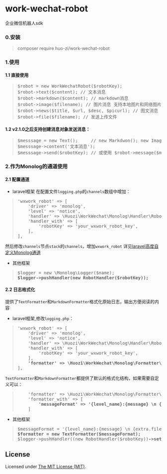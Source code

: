 # work-wechat-robot

企业微信机器人sdk

### 0.安装
>composer require huo-zi/work-wechat-robot
### 1.使用
#### 1.1 直接使用
> <pre>$robot = new WorkWechatRobot($robotKey);
> $robot->text($content); // 文本消息
> $robot->markdown($content); // markdown消息
> $robot->image($filename); // 图片消息 支持本地图片和网络图片
> $robot->news($title, $url, $desc, $picurl); // 图文消息
> $robot->file($filename); // 发送上传文件
> </pre>

#### 1.2 v2.1.0之后支持创建消息对象发送消息：
> <pre>
> $messsage = new Text();     // new Markdwon(); new Image()...
> $messsage->content('文本消息');
> $messsage->send($robotKey); // 或使用 $robot->message($messsage);
> </pre>

### 2.作为Monolog的通道使用
#### 2.1 配置通道
* laravel框架
在配置文件`logging.php`的`channels`数组中增加：
> <pre>'wxwork_robot' => [  
>     'driver' => 'monolog',  
>     'level' => 'notice',  
>     'handler' => \Huozi\WorkWechat\Monolog\Handler\RobotHandler::class,  
>     'handler_with' => [  
>         'robotKey' => 'your_wxwork_robot_key',  
>     ],  
> ],</pre>
然后修改`channels`节点`stack`的`channels`，增加`wxwork_robot`
详见[laravel高度自定义Monolog通道](https://learnku.com/docs/laravel/8.x/logging/9376#advanced-monolog-channel-customization)
* 其他框架
> <pre>$logger = new \Monolog\Logger($name);
> <b>$logger->pushHandler(new RobotHandler($robotKey));</b>
></pre>
#### 2.2 日志格式化
提供了`TextFormatter`和`MarkdownFormatter`格式化原始日志，输出方便阅读的内容
* laravel框架,修改`logging.php`：
> <pre>'wxwork_robot' => [
>     'driver' => 'monolog',
>     'level' => 'notice',
>     'handler' => \Huozi\WorkWechat\Monolog\Handler\RobotHandler::class,
>     'handler_with' => [
>         'robotKey' => 'your_wxwork_robot_key',
>     ],
>     <b>'formatter' => \Huozi\WorkWechat\Monolog\Formatter\MarkdownFormatter::class,</b>
> ],</pre>
`TextFormatter`和`MarkdownFormatter`都提供了默认的格式化结构，如果需要自定义可以：
> <pre>    'formatter' => \Huozi\WorkWechat\Monolog\Formatter\TextFormatter::class,
>     'formatter_with' => [
>         <b>'messageFormat' => '{level_name}:{message} \n {extra.file}:{extra.line}'</b>
>     ]
> </pre>
* 其他框架
> <pre>$messageFormat = '{level_name}:{message} \n {extra.file}:{extra.line}';
> <b>$formatter = new TextFormatter($messageFormat);</b>
> $logger->pushHandler((new RobotHandler($robotKey))<b>->setFormatter($formatter))</b>;
> </pre>

License
------------
Licensed under [The MIT License (MIT)](LICENSE).
